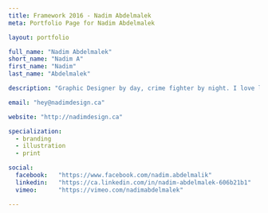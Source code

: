 ```yaml
---
title: Framework 2016 - Nadim Abdelmalek
meta: Portfolio Page for Nadim Abdelmalek

layout: portfolio

full_name: "Nadim Abdelmalek"
short_name: "Nadim A"
first_name: "Nadim"
last_name: "Abdelmalek"

description: "Graphic Designer by day, crime fighter by night. I love long walks in creepy dark alleyways, and helping Alfred design my batcave."

email: "hey@nadimdesign.ca"

website: "http://nadimdesign.ca"

specialization:
  - branding
  - illustration
  - print

social:
  facebook:   "https://www.facebook.com/nadim.abdelmalik"
  linkedin:   "https://ca.linkedin.com/in/nadim-abdelmalek-606b21b1"
  vimeo:      "https://vimeo.com/nadimabdelmalek"

---
```

